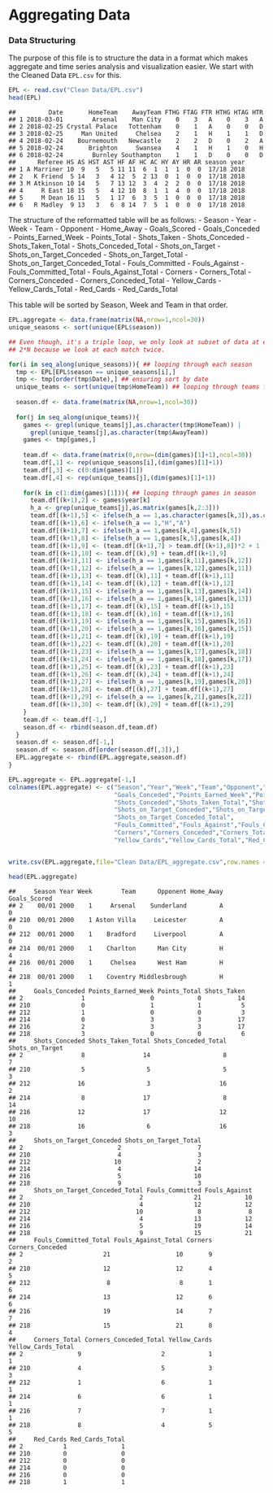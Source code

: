 Aggregating Data
================

### Data Structuring

The purpose of this file is to structure the data in a format which makes aggregate and time series analysis and visualization easier. We start with the Cleaned Data `EPL.csv` for this.

``` r
EPL <- read.csv("Clean Data/EPL.csv")
head(EPL)
```

    ##         Date       HomeTeam    AwayTeam FTHG FTAG FTR HTHG HTAG HTR
    ## 1 2018-03-01        Arsenal    Man City    0    3   A    0    3   A
    ## 2 2018-02-25 Crystal Palace   Tottenham    0    1   A    0    0   D
    ## 3 2018-02-25     Man United     Chelsea    2    1   H    1    1   D
    ## 4 2018-02-24    Bournemouth   Newcastle    2    2   D    0    2   A
    ## 5 2018-02-24       Brighton     Swansea    4    1   H    1    0   H
    ## 6 2018-02-24        Burnley Southampton    1    1   D    0    0   D
    ##      Referee HS AS HST AST HF AF HC AC HY AY HR AR season year
    ## 1 A Marriner 10  9   5   5 11 11  6  1  1  1  0  0  17/18 2018
    ## 2   K Friend  5 14   3   4 12  5  2 13  0  1  0  0  17/18 2018
    ## 3 M Atkinson 10 14   5   7 13 12  3  4  2  2  0  0  17/18 2018
    ## 4     R East 18 15   5   4 12 10  8  1  1  4  0  0  17/18 2018
    ## 5     M Dean 16 11   5   1 17  6  3  5  1  0  0  0  17/18 2018
    ## 6   R Madley  9 13   3   6  8 14  7  5  1  0  0  0  17/18 2018

The structure of the reformatted table will be as follows: - Season - Year - Week - Team - Opponent - Home\_Away - Goals\_Scored - Goals\_Conceded - Points\_Earned\_Week - Points\_Total - Shots\_Taken - Shots\_Conceded - Shots\_Taken\_Total - Shots\_Conceded\_Total - Shots\_on\_Target - Shots\_on\_Target\_Conceded - Shots\_on\_Target\_Total - Shots\_on\_Target\_Conceded\_Total - Fouls\_Committed - Fouls\_Against - Fouls\_Committed\_Total - Fouls\_Against\_Total - Corners - Corners\_Total - Corners\_Conceded - Corners\_Conceded\_Total - Yellow\_Cards - Yellow\_Cards\_Total - Red\_Cards - Red\_Cards\_Total

This table will be sorted by Season, Week and Team in that order.

``` r
EPL.aggregate <- data.frame(matrix(NA,nrow=1,ncol=30))
unique_seasons <- sort(unique(EPL$season))

## Even though, it's a triple loop, we only look at subset of data at each stage hence still O(2*N)
## 2*N because we look at each match twice. 

for(i in seq_along(unique_seasons)){ ## looping through each season
  tmp <- EPL[EPL$season == unique_seasons[i],]
  tmp <- tmp[order(tmp$Date),] ## ensuring sort by date
  unique_teams <- sort(unique(tmp$HomeTeam)) ## looping through teams for the season
  
  season.df <- data.frame(matrix(NA,nrow=1,ncol=30))
  
  for(j in seq_along(unique_teams)){  
    games <- grepl(unique_teams[j],as.character(tmp$HomeTeam)) |
      grepl(unique_teams[j],as.character(tmp$AwayTeam))
    games <- tmp[games,]
    
    team.df <- data.frame(matrix(0,nrow=(dim(games)[1]+1),ncol=30))
    team.df[,1] <- rep(unique_seasons[i],(dim(games)[1]+1))
    team.df[,3] <- c(0:dim(games)[1])
    team.df[,4] <- rep(unique_teams[j],(dim(games)[1]+1))
    
    for(k in c(1:dim(games)[1])){ ## looping through games in season
      team.df[(k+1),2] <- games$year[k]
      h_a <- grep(unique_teams[j],as.matrix(games[k,2:3]))
      team.df[(k+1),5] <- ifelse(h_a == 1,as.character(games[k,3]),as.character(games[k,2]))
      team.df[(k+1),6] <- ifelse(h_a == 1,"H","A")
      team.df[(k+1),7] <- ifelse(h_a == 1,games[k,4],games[k,5])
      team.df[(k+1),8] <- ifelse(h_a == 1,games[k,5],games[k,4])
      team.df[(k+1),9] <- (team.df[(k+1),7] > team.df[(k+1),8])*2 + 1 - (team.df[(k+1),7] < team.df[(k+1),8])*1
      team.df[(k+1),10] <- team.df[(k),9] + team.df[(k+1),9]
      team.df[(k+1),11] <- ifelse(h_a == 1,games[k,11],games[k,12])
      team.df[(k+1),12] <- ifelse(h_a == 1,games[k,12],games[k,11])
      team.df[(k+1),13] <- team.df[(k),11] + team.df[(k+1),11]
      team.df[(k+1),14] <- team.df[(k),12] + team.df[(k+1),12]
      team.df[(k+1),15] <- ifelse(h_a == 1,games[k,13],games[k,14])
      team.df[(k+1),16] <- ifelse(h_a == 1,games[k,14],games[k,13])
      team.df[(k+1),17] <- team.df[(k),15] + team.df[(k+1),15]
      team.df[(k+1),18] <- team.df[(k),16] + team.df[(k+1),16]
      team.df[(k+1),19] <- ifelse(h_a == 1,games[k,15],games[k,16])
      team.df[(k+1),20] <- ifelse(h_a == 1,games[k,16],games[k,15])
      team.df[(k+1),21] <- team.df[(k),19] + team.df[(k+1),19]
      team.df[(k+1),22] <- team.df[(k),20] + team.df[(k+1),20]
      team.df[(k+1),23] <- ifelse(h_a == 1,games[k,17],games[k,18])
      team.df[(k+1),24] <- ifelse(h_a == 1,games[k,18],games[k,17])
      team.df[(k+1),25] <- team.df[(k),23] + team.df[(k+1),23]
      team.df[(k+1),26] <- team.df[(k),24] + team.df[(k+1),24]
      team.df[(k+1),27] <- ifelse(h_a == 1,games[k,19],games[k,20])
      team.df[(k+1),28] <- team.df[(k),27] + team.df[(k+1),27]
      team.df[(k+1),29] <- ifelse(h_a == 1,games[k,21],games[k,22])
      team.df[(k+1),30] <- team.df[(k),29] + team.df[(k+1),29]
    }
    team.df <- team.df[-1,]
    season.df <- rbind(season.df,team.df)
  }
  season.df <- season.df[-1,]
  season.df <- season.df[order(season.df[,3]),]
  EPL.aggregate <- rbind(EPL.aggregate,season.df)
}

EPL.aggregate <- EPL.aggregate[-1,]
colnames(EPL.aggregate) <- c("Season","Year","Week","Team","Opponent","Home_Away","Goals_Scored",
                             "Goals_Conceded","Points_Earned_Week","Points_Total","Shots_Taken",
                             "Shots_Conceded","Shots_Taken_Total","Shots_Conceded_Total","Shots_on_Target",
                             "Shots_on_Target_Conceded","Shots_on_Target_Total",
                             "Shots_on_Target_Conceded_Total",
                             "Fouls_Committed","Fouls_Against","Fouls_Committed_Total","Fouls_Against_Total",
                             "Corners","Corners_Conceded","Corners_Total","Corners_Conceded_Total",
                             "Yellow_Cards","Yellow_Cards_Total","Red_Cards","Red_Cards_Total")


write.csv(EPL.aggregate,file="Clean Data/EPL_aggregate.csv",row.names = FALSE)

head(EPL.aggregate)
```

    ##     Season Year Week        Team      Opponent Home_Away Goals_Scored
    ## 2    00/01 2000    1     Arsenal    Sunderland         A            0
    ## 210  00/01 2000    1 Aston Villa     Leicester         A            0
    ## 212  00/01 2000    1    Bradford     Liverpool         A            0
    ## 214  00/01 2000    1    Charlton      Man City         H            4
    ## 216  00/01 2000    1     Chelsea      West Ham         H            4
    ## 218  00/01 2000    1    Coventry Middlesbrough         H            1
    ##     Goals_Conceded Points_Earned_Week Points_Total Shots_Taken
    ## 2                1                  0            0          14
    ## 210              0                  1            1           5
    ## 212              1                  0            0           3
    ## 214              0                  3            3          17
    ## 216              2                  3            3          17
    ## 218              3                  0            0           6
    ##     Shots_Conceded Shots_Taken_Total Shots_Conceded_Total Shots_on_Target
    ## 2                8                14                    8               7
    ## 210              5                 5                    5               3
    ## 212             16                 3                   16               2
    ## 214              8                17                    8              14
    ## 216             12                17                   12              10
    ## 218             16                 6                   16               3
    ##     Shots_on_Target_Conceded Shots_on_Target_Total
    ## 2                          2                     7
    ## 210                        4                     3
    ## 212                       10                     2
    ## 214                        4                    14
    ## 216                        5                    10
    ## 218                        9                     3
    ##     Shots_on_Target_Conceded_Total Fouls_Committed Fouls_Against
    ## 2                                2              21            10
    ## 210                              4              12            12
    ## 212                             10               8             8
    ## 214                              4              13            12
    ## 216                              5              19            14
    ## 218                              9              15            21
    ##     Fouls_Committed_Total Fouls_Against_Total Corners Corners_Conceded
    ## 2                      21                  10       9                2
    ## 210                    12                  12       4                5
    ## 212                     8                   8       1                6
    ## 214                    13                  12       6                6
    ## 216                    19                  14       7                7
    ## 218                    15                  21       8                4
    ##     Corners_Total Corners_Conceded_Total Yellow_Cards Yellow_Cards_Total
    ## 2               9                      2            1                  1
    ## 210             4                      5            3                  3
    ## 212             1                      6            1                  1
    ## 214             6                      6            1                  1
    ## 216             7                      7            1                  1
    ## 218             8                      4            5                  5
    ##     Red_Cards Red_Cards_Total
    ## 2           1               1
    ## 210         0               0
    ## 212         0               0
    ## 214         0               0
    ## 216         0               0
    ## 218         1               1
